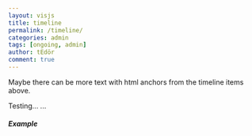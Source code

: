 ```yaml
---
layout: visjs
title: timeline
permalink: /timeline/
categories: admin
tags: [ongoing, admin]
author: tEdör
comment: true
---
```


Maybe there can be more text with html anchors from the timeline items above.

Testing... ...
<a name="example"></a>
<h5>Example</h5>
